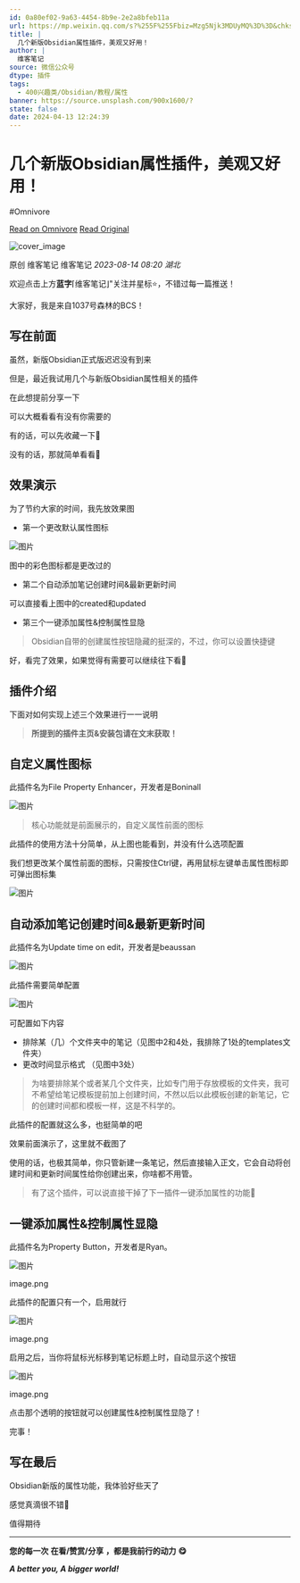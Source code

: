 ```yaml
---
id: 0a80ef02-9a63-4454-8b9e-2e2a8bfeb11a
url: https://mp.weixin.qq.com/s?%255F%255Fbiz=Mzg5Njk3MDUyMQ%3D%3D&chksm=c079a97df70e206b54f0e1ec8e93d750667f571531da6da6d7cd31e91fc4cbfcecbc71b9e5ac&idx=1&mid=2247488267&scene=21&sn=6180328fc3221819f0e6e7ec541a04bc
title: |
  几个新版Obsidian属性插件，美观又好用！
author: |
  维客笔记
source: 微信公众号
dtype: 插件
tags:
  - 400兴趣类/Obsidian/教程/属性
banner: https://source.unsplash.com/900x1600/?
state: false
date: 2024-04-13 12:24:39
---
```



# 几个新版Obsidian属性插件，美观又好用！
#Omnivore

[Read on Omnivore](https://omnivore.app/me/obsidian-18ed5b34366)
[Read Original](https://mp.weixin.qq.com/s?%255F%255Fbiz=Mzg5Njk3MDUyMQ%3D%3D&chksm=c079a97df70e206b54f0e1ec8e93d750667f571531da6da6d7cd31e91fc4cbfcecbc71b9e5ac&idx=1&mid=2247488267&scene=21&sn=6180328fc3221819f0e6e7ec541a04bc)

![cover_image](https://proxy-prod.omnivore-image-cache.app/0x0,sWMJ61R1cdf6MtUKLVnNIxHD7YMcPlzqq9LlFnvanGCc/https://mmbiz.qpic.cn/sz_mmbiz_jpg/h0UtZibCfO5mvIfuRCajajScU2Ia5CUxVKcSeT9e0J5nsLvmIlAq9LeepVFMYOVvxSZm36oGiaMjBryhHhWxjCMA/0?wx_fmt=jpeg) 

原创 维客笔记  维客笔记 _2023-08-14 08:20_ _湖北_ 

欢迎点击上方**蓝字**⌈维客笔记⌋"关注并星标⭐，不错过每一篇推送！

大家好，我是来自1037号森林的BCS！

## 写在前面 

虽然，新版Obsidian正式版迟迟没有到来

但是，最近我试用几个与新版Obsidian属性相关的插件

在此想提前分享一下

可以大概看看有没有你需要的

有的话，可以先收藏一下🤣

没有的话，那就简单看看🙂

## 效果演示 

为了节约大家的时间，我先放效果图

* 第一个更改默认属性图标

![图片](https://proxy-prod.omnivore-image-cache.app/0x0,s01REPBhkcIUxZvFeeLeM5JOynhNYgNjKwuw0NnffuJU/https://mmbiz.qpic.cn/sz_mmbiz_png/h0UtZibCfO5mvIfuRCajajScU2Ia5CUxV80JfobYxUfSYyTYFjlwkJY5qUTTTf1xkGKT7qnnFMYZ8z00gVwGUtg/640?wx_fmt=png)

图中的彩色图标都是更改过的

* 第二个自动添加笔记创建时间&最新更新时间

可以直接看上图中的created和updated

* 第三个一键添加属性&控制属性显隐

> Obsidian自带的创建属性按钮隐藏的挺深的，不过，你可以设置快捷键

好，看完了效果，如果觉得有需要可以继续往下看🔖

## 插件介绍 

下面对如何实现上述三个效果进行一一说明

> **所提到的插件主页&安装包请在文末获取！**

## 自定义属性图标

此插件名为File Property Enhancer，开发者是Boninall

![图片](https://proxy-prod.omnivore-image-cache.app/0x0,s0109ALGL9YcvyAITaS59G_IFrRcUJ6Vj_vKRVlZFK5A/https://mmbiz.qpic.cn/sz_mmbiz_png/h0UtZibCfO5mvIfuRCajajScU2Ia5CUxV31ExiaStRXklgdaWMeWbKlzOJrEjN08mBicjzmnYkzQkvtGjASnLbiaUQ/640?wx_fmt=png)

  
> 核心功能就是前面展示的，自定义属性前面的图标

此插件的使用方法十分简单，从上图也能看到，并没有什么选项配置

我们想更改某个属性前面的图标，只需按住Ctrl键，再用鼠标左键单击属性图标即可弹出图标集

![图片](https://proxy-prod.omnivore-image-cache.app/0x0,sIyEIqP1Lwa7S6SvIQycJEmqcB4CRtIz98yp37cp1YUI/https://mmbiz.qpic.cn/sz_mmbiz_png/h0UtZibCfO5mvIfuRCajajScU2Ia5CUxVUoISibm2zkJrM6jiam086BnwM4C1EmibtaPyZ495JmgIeVZEHhtl2YG0Q/640?wx_fmt=png)

  
## 自动添加笔记创建时间&最新更新时间

此插件名为Update time on edit，开发者是beaussan

![图片](https://proxy-prod.omnivore-image-cache.app/0x0,sFgy3z3YOCPBapzZBQa3F0mQ9ebWkZ-1eCGJOna5XxCA/https://mmbiz.qpic.cn/sz_mmbiz_png/h0UtZibCfO5mvIfuRCajajScU2Ia5CUxV1XCs19Icq9Qx1pLbKVewFiaicFBcBibxu13Pmyfibmd3XjBfbicrqEkFXJw/640?wx_fmt=png)

  
此插件需要简单配置

![图片](https://proxy-prod.omnivore-image-cache.app/0x0,sKIBwhVaDlkz8DBEbdhp2xpGsCAkWx0Ps33OhZ-XzzHU/https://mmbiz.qpic.cn/sz_mmbiz_png/h0UtZibCfO5mvIfuRCajajScU2Ia5CUxViafkFdwIw53UZmbmNSRFEn93wjwj6Cu9Wdyg8CRGqkGayDJXc0Mib7CA/640?wx_fmt=png)

  
可配置如下内容

* 排除某（几）个文件夹中的笔记（见图中2和4处，我排除了1处的templates文件夹）
* 更改时间显示格式 （见图中3处）

> 为啥要排除某个或者某几个文件夹，比如专门用于存放模板的文件夹，我可不希望给笔记模板提前加上创建时间，不然以后以此模板创建的新笔记，它的创建时间都和模板一样，这是不科学的。

此插件的配置就这么多，也挺简单的吧

效果前面演示了，这里就不截图了

使用的话，也极其简单，你只管新建一条笔记，然后直接输入正文，它会自动将创建时间和更新时间属性给你创建出来，你啥都不用管。

> 有了这个插件，可以说直接干掉了下一插件一键添加属性的功能🤣

## 一键添加属性&控制属性显隐

此插件名为Property Button，开发者是Ryan。

![图片](https://proxy-prod.omnivore-image-cache.app/0x0,s9gWkBz7mqmFP7z_P1xTGPqszpCkZqrEMQOphXoaSGHY/https://mmbiz.qpic.cn/sz_mmbiz_png/h0UtZibCfO5mvIfuRCajajScU2Ia5CUxVg0Pvzm3qEP6XBLyao4L3bcWldrVRHcOviaFicKeFNaBfSEZZoLnLZyGQ/640?wx_fmt=png)

image.png

此插件的配置只有一个，启用就行

![图片](https://proxy-prod.omnivore-image-cache.app/0x0,swN6btZd9IA1rkuy1VTZJOvp82bZIdVRRNu2XxM2YgUg/https://mmbiz.qpic.cn/sz_mmbiz_png/h0UtZibCfO5mvIfuRCajajScU2Ia5CUxV97rIzLNo3N0V7TXEL146lqJkHqDIHiaLDQM2HFXmwsRwaImsfaDwkzA/640?wx_fmt=png)

image.png

启用之后，当你将鼠标光标移到笔记标题上时，自动显示这个按钮

![图片](https://proxy-prod.omnivore-image-cache.app/0x0,s5rmP0VJP1to7aVw8zZM6tXeqBeTCGRG9u4vWibG7JHs/https://mmbiz.qpic.cn/sz_mmbiz_png/h0UtZibCfO5mvIfuRCajajScU2Ia5CUxVRib5d8P5EkkbycHXGec6LKdnQialibegJMia9hFfJibtlF7ffwLLxcGvpWQ/640?wx_fmt=png)

image.png

点击那个透明的按钮就可以创建属性&控制属性显隐了！

完事！

## 写在最后 

Obsidian新版的属性功能，我体验好些天了

感觉真滴很不错🤣

值得期待  

---

**您的每一次** **在看/赞赏/分享** **，都是我前行的动力** **😋**

**_A better you, A bigger world!_**



